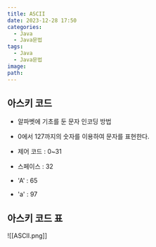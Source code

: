 ```yaml
---
title: ASCII
date: 2023-12-28 17:50
categories:
  - Java
  - Java문법
tags:
  - Java
  - Java문법
image: 
path:
---
```


## 아스키 코드
+ 알파벳에 기초를 둔 문자 인코딩 방법
+ 0에서 127까지의 숫자를 이용하여 문자를 표현한다.

+ 제어 코드 : 0~31
+ 스페이스 : 32
+ 'A' : 65
+ 'a' : 97

## 아스키 코드 표
![[ASCII.png]]